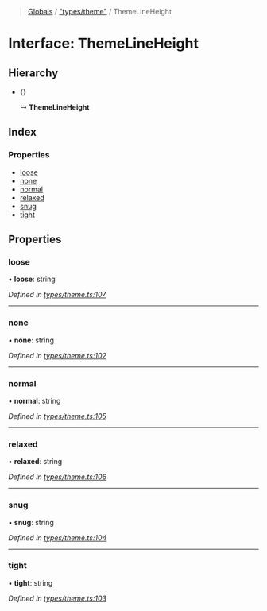 > [Globals](../README.md) / ["types/theme"](../modules/_types_theme_.md) / ThemeLineHeight

# Interface: ThemeLineHeight

## Hierarchy

* {}

  ↳ **ThemeLineHeight**

## Index

### Properties

* [loose](_types_theme_.themelineheight.md#loose)
* [none](_types_theme_.themelineheight.md#none)
* [normal](_types_theme_.themelineheight.md#normal)
* [relaxed](_types_theme_.themelineheight.md#relaxed)
* [snug](_types_theme_.themelineheight.md#snug)
* [tight](_types_theme_.themelineheight.md#tight)

## Properties

### loose

•  **loose**: string

*Defined in [types/theme.ts:107](https://github.com/kenoxa/beamwind/blob/main/packages/beamwind/src/types/theme.ts#L107)*

___

### none

•  **none**: string

*Defined in [types/theme.ts:102](https://github.com/kenoxa/beamwind/blob/main/packages/beamwind/src/types/theme.ts#L102)*

___

### normal

•  **normal**: string

*Defined in [types/theme.ts:105](https://github.com/kenoxa/beamwind/blob/main/packages/beamwind/src/types/theme.ts#L105)*

___

### relaxed

•  **relaxed**: string

*Defined in [types/theme.ts:106](https://github.com/kenoxa/beamwind/blob/main/packages/beamwind/src/types/theme.ts#L106)*

___

### snug

•  **snug**: string

*Defined in [types/theme.ts:104](https://github.com/kenoxa/beamwind/blob/main/packages/beamwind/src/types/theme.ts#L104)*

___

### tight

•  **tight**: string

*Defined in [types/theme.ts:103](https://github.com/kenoxa/beamwind/blob/main/packages/beamwind/src/types/theme.ts#L103)*
